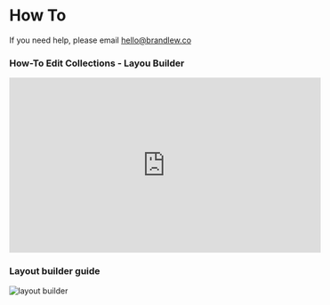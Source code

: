 # How To
If you need help, please email [hello@brandlew.co](mailto:hello@brandlew.co)

### How-To Edit Collections - Layou Builder
<iframe width="560" height="315" src="https://www.youtube.com/embed/Q8JMjuVE75U" frameborder="0" allow="accelerometer; autoplay; encrypted-media; gyroscope; picture-in-picture" allowfullscreen></iframe>

### Layout builder guide
![layout builder](https://jesserieser.brandlew.co/forestry-howtoimage.jpg "layout builder")

